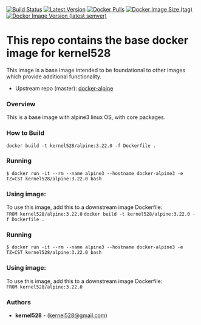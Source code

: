[![Build Status](http://drone.kernelsanders.biz:8080/api/badges/kernel528/alpine-docker/status.svg?ref=refs/heads/3.21)](http://drone.kernelsanders.biz:8080/kernel528/alpine-docker)
[![Latest Version](https://img.shields.io/github/v/tag/kernel528/alpine-docker)](https://github.com/kernel528/alpine-docker/releases/latest)
[![Docker Pulls](https://img.shields.io/docker/pulls/kernel528/alpine)](https://hub.docker.com/r/kernel528/alpine)
[![Docker Image Size (tag)](https://img.shields.io/docker/image-size/kernel528/alpine/3.21.0)](https://hub.docker.com/r/kernel528/alpine/3.21.0)
[![Docker Image Version (latest semver)](https://img.shields.io/docker/v/kernel528/alpine?sort=semver)](https://hub.docker.com/r/kernel528/alpine)

# This repo contains the base docker image for kernel528

This image is a base image intended to be foundational to other images which provide additional functionality.
- Upstream repo (master): [docker-alpine](https://github.com/alpinelinux/docker-alpine/tree/master)

### Overview
This is a base image with alpine3 linux OS, with core packages.


### How to Build
``docker build -t kernel528/alpine:3.22.0 -f Dockerfile .``

### Running
``$ docker run -it --rm --name alpine3 --hostname docker-alpine3 -e TZ=CST kernel528/alpine:3.22.0 bash``

### Using image:
To use this image, add this to a downstream image Dockerfile:  
``FROM kernel528/alpine:3.22.0``
``docker build -t kernel528/alpine:3.22.0 -f Dockerfile .``

### Running
``$ docker run -it --rm --name alpine3 --hostname docker-alpine3 -e TZ=CST kernel528/alpine:3.22.0 bash``

### Using image:
To use this image, add this to a downstream image Dockerfile:  
``FROM kernel528/alpine:3.22.0``


### Authors
* **kernel528** - (kernel528@gmail.com)
